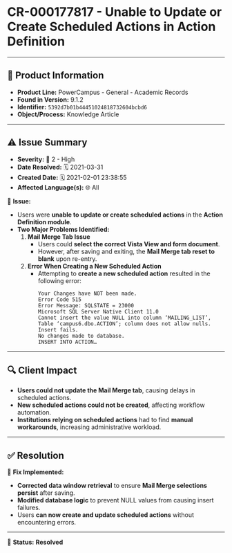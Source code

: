 # CR-000177817 - Unable to Update or Create Scheduled Actions in Action Definition

---

## 📌 Product Information
- **Product Line:** PowerCampus - General - Academic Records  
- **Found in Version:** 9.1.2  
- **Identifier:** `5392d7b01b44451024818732604bcbd6`  
- **Object/Process:** Knowledge Article  

---

## ⚠️ Issue Summary
- **Severity:** 🔴 2 - High  
- **Date Resolved:** 🗓️ 2021-03-31  
- **Created Date:** 🗓️ 2021-02-01 23:38:55  
- **Affected Language(s):** 🌐 All  

🔹 **Issue:**  
- Users were **unable to update or create scheduled actions** in the **Action Definition module**.  
- **Two Major Problems Identified:**  
  1. **Mail Merge Tab Issue**  
     - Users could **select the correct Vista View and form document**.  
     - However, after saving and exiting, the **Mail Merge tab reset to blank** upon re-entry.  
  2. **Error When Creating a New Scheduled Action**  
     - Attempting to **create a new scheduled action** resulted in the following error:  
       ```plaintext
       Your Changes have NOT been made.
       Error Code 515
       Error Message: SQLSTATE = 23000
       Microsoft SQL Server Native Client 11.0
       Cannot insert the value NULL into column ‘MAILING_LIST’,
       Table ‘campus6.dbo.ACTION’; column does not allow nulls.
       Insert fails.
       No changes made to database.
       INSERT INTO ACTION…
       ```

---

## 🔍 Client Impact
- **Users could not update the Mail Merge tab**, causing delays in scheduled actions.  
- **New scheduled actions could not be created**, affecting workflow automation.  
- **Institutions relying on scheduled actions** had to find **manual workarounds**, increasing administrative workload.  

---

## ✅ Resolution
🔧 **Fix Implemented:**  
- **Corrected data window retrieval** to ensure **Mail Merge selections persist** after saving.  
- **Modified database logic** to prevent NULL values from causing insert failures.  
- Users **can now create and update scheduled actions** without encountering errors.  

---

🚀 **Status:** **Resolved**
